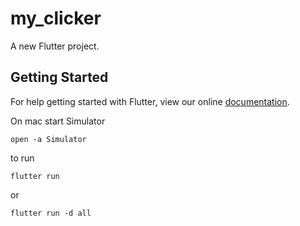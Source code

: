 # my_clicker

A new Flutter project.

## Getting Started

For help getting started with Flutter, view our online
[documentation](https://flutter.io/).

On mac start Simulator
```
open -a Simulator
```
to run
```
flutter run
````
or 
```
flutter run -d all
```